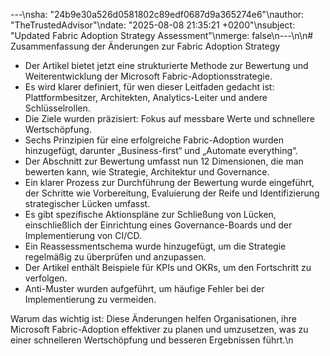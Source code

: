 ---\nsha: "24b9e30a526d0581802c89edf0687d9a365274e6"\nauthor: "TheTrustedAdvisor"\ndate: "2025-08-08 21:35:21 +0200"\nsubject: "Updated Fabric Adoption Strategy Assessment"\nmerge: false\n---\n\n# Zusammenfassung der Änderungen zur Fabric Adoption Strategy

- Der Artikel bietet jetzt eine strukturierte Methode zur Bewertung und Weiterentwicklung der Microsoft Fabric-Adoptionsstrategie.
- Es wird klarer definiert, für wen dieser Leitfaden gedacht ist: Plattformbesitzer, Architekten, Analytics-Leiter und andere Schlüsselrollen.
- Die Ziele wurden präzisiert: Fokus auf messbare Werte und schnellere Wertschöpfung.
- Sechs Prinzipien für eine erfolgreiche Fabric-Adoption wurden hinzugefügt, darunter „Business-first“ und „Automate everything“.
- Der Abschnitt zur Bewertung umfasst nun 12 Dimensionen, die man bewerten kann, wie Strategie, Architektur und Governance.
- Ein klarer Prozess zur Durchführung der Bewertung wurde eingeführt, der Schritte wie Vorbereitung, Evaluierung der Reife und Identifizierung strategischer Lücken umfasst.
- Es gibt spezifische Aktionspläne zur Schließung von Lücken, einschließlich der Einrichtung eines Governance-Boards und der Implementierung von CI/CD.
- Ein Reassessmentschema wurde hinzugefügt, um die Strategie regelmäßig zu überprüfen und anzupassen.
- Der Artikel enthält Beispiele für KPIs und OKRs, um den Fortschritt zu verfolgen.
- Anti-Muster wurden aufgeführt, um häufige Fehler bei der Implementierung zu vermeiden.

Warum das wichtig ist: Diese Änderungen helfen Organisationen, ihre Microsoft Fabric-Adoption effektiver zu planen und umzusetzen, was zu einer schnelleren Wertschöpfung und besseren Ergebnissen führt.\n